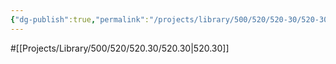 ```yaml
---
{"dg-publish":true,"permalink":"/projects/library/500/520/520-30/520-30/","noteIcon":"0","created":"2024-02-13T18:47:40.077+09:00","updated":"2024-02-14T10:57:37.469+09:00"}
---
```


#[[Projects/Library/500/520/520.30/520.30\|520.30]]